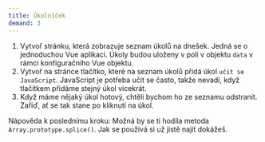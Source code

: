 ```yaml
---
title: Úkolníček
demand: 3
---
```


1. Vytvoř stránku, která zobrazuje seznam úkolů na dnešek. Jedná se o jednoduchou Vue aplikaci. Úkoly budou uloženy v poli v objektu `data` v rámci konfiguračního Vue objektu. 
1. Vytvoř na stránce tlačítko, které na seznam úkolů přidá úkol `učit se JavaScript`. JavaScript je potřeba učit se často, takže nevadí, když tlačítkem přidáme stejný úkol vícekrát.
1. Když máme nějaký úkol hotový, chtěli bychom ho ze seznamu odstranit. Zařiď, ať se tak stane po kliknutí na úkol.

Nápověda k poslednímu kroku: Možná by se ti hodila metoda `Array.prototype.splice()`. Jak se používá si už jistě najít dokážeš.